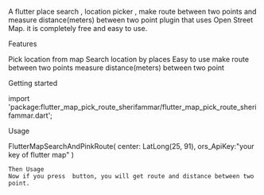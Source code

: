 

A flutter place search ,  location picker , make route between two points and measure distance(meters) between two point plugin that uses Open Street Map. it is completely free and easy to use.

Features

Pick location from map
Search location by places
Easy to use
make route between two points
measure distance(meters) between two point


Getting started

import 'package:flutter_map_pick_route_sherifammar/flutter_map_pick_route_sherifammar.dart';

 Usage

FlutterMapSearchAndPinkRoute(
        center: LatLong(25, 91),
       ors_ApiKey:"your key of flutter map"
        )

```
Then Usage
Now if you press  button, you will get route and distance between two point.
